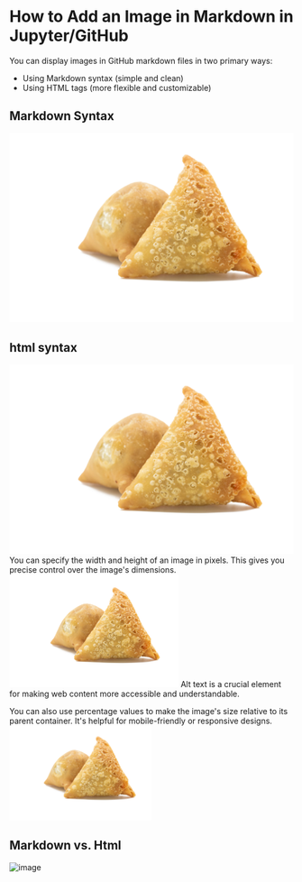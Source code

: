 # How to Add an Image in Markdown in Jupyter/GitHub
You can display images in GitHub markdown files in two primary ways:
 - Using Markdown syntax (simple and clean)
 - Using HTML tags (more flexible and customizable)

## Markdown Syntax
![alt text](https://github.com/m-rafiul-islam/capstone/blob/main/images/samusasingara.jpeg) 



<h2>html syntax</h2> 
<img src="https://github.com/m-rafiul-islam/capstone/blob/main/images/samusasingara.jpeg">
You can specify the width and height of an image in pixels. This gives you precise control over the image's dimensions.
<img src="https://github.com/m-rafiul-islam/capstone/blob/main/images/samusasingara.jpeg" alt="My Image" width="300" height="200"> 
Alt text is a crucial element for making web content more accessible and understandable.

You can also use percentage values to make the image's size relative to its parent container. It's helpful for mobile-friendly or responsive designs.
<img src="https://github.com/m-rafiul-islam/capstone/blob/main/images/samusasingara.jpeg" alt="My Image" width="50%" height="Auto">  


## Markdown vs. Html 
<img width="467" alt="image" src="https://github.com/user-attachments/assets/2cd219e2-10ec-4cc7-b46d-b236a0f754bb" />





